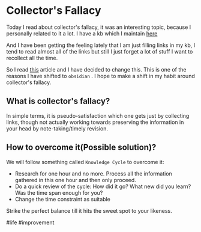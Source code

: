 # Collector's Fallacy

Today I read about collector's fallacy, it was an interesting topic, because I personally related to it a lot. I have a kb which I maintain [here](https://github.com/feniljain/knowledge-base)

And I have been getting the feeling lately that I am just filling links in my kb, I tend to read almost all of the links but still I just forget a lot of stuff I want to recollect all the time.

So I read [this](https://zettelkasten.de/posts/collectors-fallacy/) article and I have decided to change this. This is one of the reasons I have shifted to `obsidian` . I hope to make a shift in my habit around collector's fallacy.

## What is collector's fallacy?

In simple terms, it is pseudo-satisfaction which one gets just by collecting links, though not actually working towards preserving the information in your head by note-taking/timely revision.

## How to overcome it(Possible solution)?
We will follow something called `Knowledge Cycle` to overcome it:
- Research for one hour and no more. Process all the information gathered in this one hour and then only proceed.
- Do a quick review of the cycle: How did it go? What new did you learn? Was the time span enough for you?
- Change the time constraint as suitable

 Strike the perfect balance till it hits the sweet spot to your likeness.


 #life #improvement